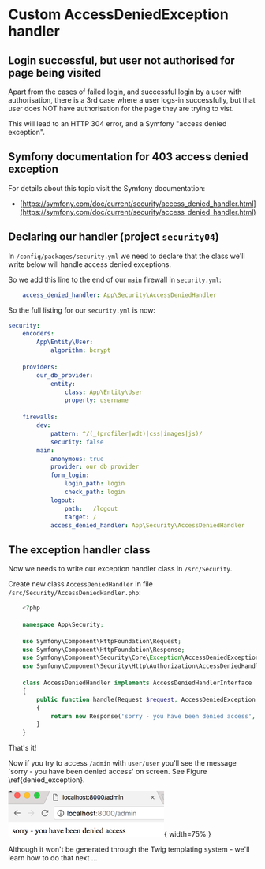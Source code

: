 

# Custom AccessDeniedException handler

## Login successful, but user not authorised for page being visited

Apart from the cases of failed login, and successful login by a user with authorisation, there is a 3rd case where a user logs-in successfully, but that user does NOT have authorisation for the page they are trying to vist.

This will lead to an HTTP 304 error, and a Symfony "access denied exception".

## Symfony documentation for 403 access denied exception

For details about this topic visit the Symfony documentation:

- [https://symfony.com/doc/current/security/access_denied_handler.html](https://symfony.com/doc/current/security/access_denied_handler.html)


## Declaring our handler  (project `security04`)

In `/config/packages/security.yml` we need to declare that the class we'll write below will handle access denied exceptions.

So we add this line to the end of our `main` firewall in `security.yml`:

```yaml
    access_denied_handler: App\Security\AccessDeniedHandler
```

So the full listing for our `security.yml` is now:

```yaml
security:
    encoders:
        App\Entity\User:
            algorithm: bcrypt

    providers:
        our_db_provider:
            entity:
                class: App\Entity\User
                property: username

    firewalls:
        dev:
            pattern: ^/(_(profiler|wdt)|css|images|js)/
            security: false
        main:
            anonymous: true
            provider: our_db_provider
            form_login:
                login_path: login
                check_path: login
            logout:
                path:   /logout
                target: /
            access_denied_handler: App\Security\AccessDeniedHandler
```

## The exception handler class

Now we needs to write our exception handler class in `/src/Security`.

Create new class `AccessDeniedHandler` in file `/src/Security/AccessDeniedHandler.php`:

```php
    <?php

    namespace App\Security;

    use Symfony\Component\HttpFoundation\Request;
    use Symfony\Component\HttpFoundation\Response;
    use Symfony\Component\Security\Core\Exception\AccessDeniedException;
    use Symfony\Component\Security\Http\Authorization\AccessDeniedHandlerInterface;

    class AccessDeniedHandler implements AccessDeniedHandlerInterface
    {
        public function handle(Request $request, AccessDeniedException $accessDeniedException): ?Response
        {
            return new Response('sorry - you have been denied access', 403);
        }
    }
```

That's it!

Now if you try to access `/admin` with `user/user` you'll see the message `sorry - you have been denied access' on screen. See Figure \ref{denied_exception}.

![Screenshot of Custom Twig access denied page. \label{denied_exception}](./03_figures/part06_security/11_denied_response.png){ width=75% }

Although it won't be generated through the Twig templating system - we'll learn how to do that next ...
